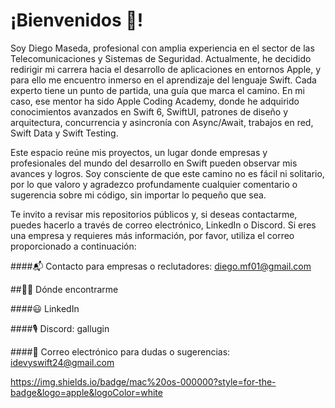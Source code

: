 # ¡Bienvenidos 👋!

Soy Diego Maseda, profesional con amplia experiencia en el sector de las Telecomunicaciones y Sistemas de Seguridad. Actualmente, he decidido redirigir mi carrera hacia el desarrollo de aplicaciones en entornos Apple, y para ello me encuentro inmerso en el aprendizaje del lenguaje Swift. Cada experto tiene un punto de partida, una guía que marca el camino. En mi caso, ese mentor ha sido Apple Coding Academy, donde he adquirido conocimientos avanzados en Swift 6, SwiftUI, patrones de diseño y arquitectura, concurrencia y asincronía con Async/Await, trabajos en red, Swift Data y Swift Testing.

Este espacio reúne mis proyectos, un lugar donde empresas y profesionales del mundo del desarrollo en Swift pueden observar mis avances y logros. Soy consciente de que este camino no es fácil ni solitario, por lo que valoro y agradezco profundamente cualquier comentario o sugerencia sobre mi código, sin importar lo pequeño que sea.

Te invito a revisar mis repositorios públicos y, si deseas contactarme, puedes hacerlo a través de correo electrónico, LinkedIn o Discord. Si eres una empresa y requieres más información, por favor, utiliza el correo proporcionado a continuación:

####📬 Contacto para empresas o reclutadores: diego.mf01@gmail.com

##👨‍💻 Dónde encontrarme

####😃 LinkedIn

####🎙️ Discord: gallugin

####🤝 Correo electrónico para dudas o sugerencias: idevyswift24@gmail.com

https://img.shields.io/badge/mac%20os-000000?style=for-the-badge&logo=apple&logoColor=white

